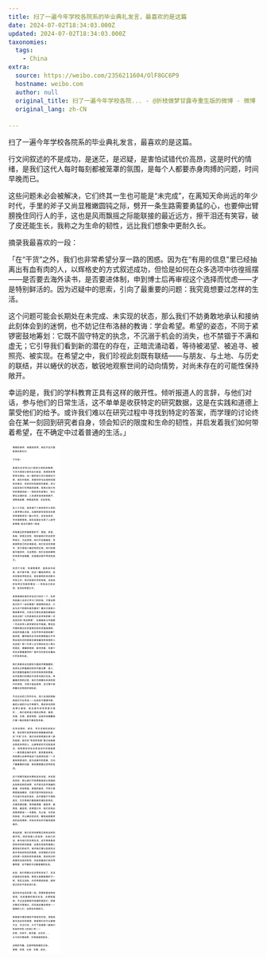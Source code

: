 ```yaml
---
title: 扫了一遍今年学校各院系的毕业典礼发言，最喜欢的是这篇
date: 2024-07-02T18:34:03.000Z
updated: 2024-07-02T18:34:03.000Z
taxonomies:
  tags:
    - China
extra:
  source: https://weibo.com/2356211604/OlF8GC6P9
  hostname: weibo.com
  author: null
  original_title: 扫了一遍今年学校各院... - @折枝做梦甘露寺重生版的微博 - 微博
  original_lang: zh-CN

---
```


扫了一遍今年学校各院系的毕业典礼发言，最喜欢的是这篇。  

行文间叙述的不是成功，是迷茫，是迟疑，是害怕试错代价高昂，这是时代的情绪，是我们这代人每时每刻都被笼罩的氛围，是每个人都要赤身肉搏的问题，时间早晚而已。  

这些问题未必会被解决，它们终其一生也可能是“未完成”，在离知天命尚远的年少时代，手里的斧子又尚显稚嫩圆钝之际，劈开一条生路需要勇猛的心，也要伸出臂膀挽住同行人的手，这也是风雨飘摇之际能联接的最近远方，擦干泪还有笑容，破了皮还能生长，我称之为生命的韧性，远比我们想象中更耐久长。

摘录我最喜欢的一段：  

「在“干货”之外，我们也非常希望分享一路的困惑。因为在“有用的信息”里已经抽离出有血有肉的人，以辉格史的方式叙述成功，但恰是如何在众多选项中彷徨摇摆——是否要去海外读书，是否要进体制，申到博士后再审视这个选择而忧虑——才是特别鲜活的。因为迟疑中的思索，引向了最重要的问题：我究竟想要过怎样的生活。

这个问题可能会长期处在未完成、未实现的状态，那么我们不妨勇敢地承认和接纳此刻体会到的迷惘，也不妨记住布洛赫的教诲：学会希望。希望的姿态，不同于紧锣密鼓地筹划：它既不固守特定的执念，不沉溺于机会的消失，也不禁锢于不满和虚无；它引导我们看到新的潜在的存在，正暗流涌动着，等待被渴望、被追寻、被照亮、被实现。在希望之中，我们珍视此刻既有联结——与朋友、与土地、与历史的联结，并以蜷伏的状态，敏锐地观察世间的动向情势，对尚未存在的可能性保持敞开。

幸运的是，我们的学科教育正具有这样的敞开性。倾听报道人的言辞，与他们对话，参与他们的日常生活，这不单单是收获特定的研究数据，这是在实践和道德上蒙受他们的给予。或许我们难以在研究过程中寻找到特定的答案，而学理的讨论终会在某一刻回到研究者自身，领会知识的限度和生命的韧性，并启发着我们如何带着希望，在不确定中过着普通的生活。」

![北大毕业演讲.jpg](北大毕业演讲.jpg)